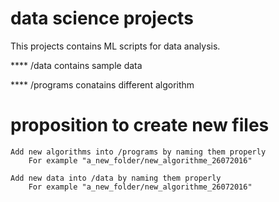 # data science projects

This projects contains ML scripts for data analysis.

**** /data  contains sample data 


**** /programs conatains different algorithm


# proposition to create new files

    Add new algorithms into /programs by naming them properly
        For example "a_new_folder/new_algorithme_26072016"

    Add new data into /data by naming them properly
        For example "a_new_folder/new_algorithme_26072016"
